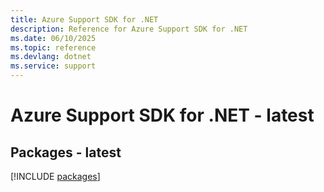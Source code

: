 ```yaml
---
title: Azure Support SDK for .NET
description: Reference for Azure Support SDK for .NET
ms.date: 06/10/2025
ms.topic: reference
ms.devlang: dotnet
ms.service: support
---
```

# Azure Support SDK for .NET - latest
## Packages - latest
[!INCLUDE [packages](support-index.md)]